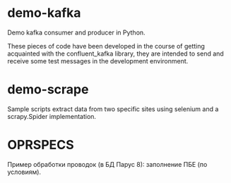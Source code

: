 # demo-kafka
Demo kafka consumer and producer in Python.

These pieces of code have been developed in the course of getting acquainted with the confluent_kafka library, they are intended to send and receive some test messages in the development environment.

# demo-scrape
Sample scripts extract data from two specific sites using selenium and a scrapy.Spider implementation.

# OPRSPECS
Пример обработки проводок (в БД Парус 8): заполнение ПБЕ (по условиям).
